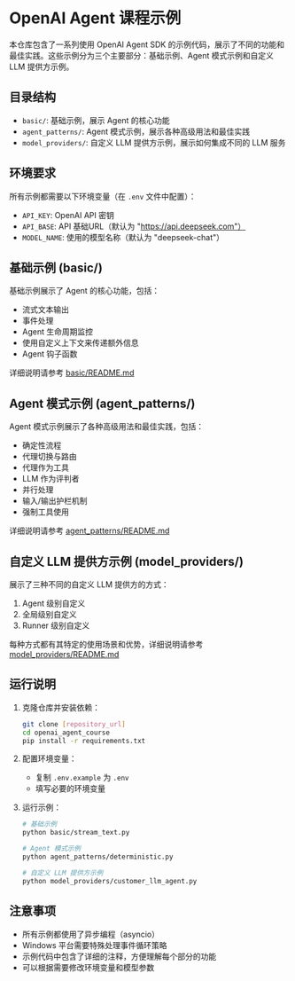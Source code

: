 # OpenAI Agent 课程示例

本仓库包含了一系列使用 OpenAI Agent SDK 的示例代码，展示了不同的功能和最佳实践。这些示例分为三个主要部分：基础示例、Agent 模式示例和自定义 LLM 提供方示例。

## 目录结构

- `basic/`: 基础示例，展示 Agent 的核心功能
- `agent_patterns/`: Agent 模式示例，展示各种高级用法和最佳实践
- `model_providers/`: 自定义 LLM 提供方示例，展示如何集成不同的 LLM 服务

## 环境要求

所有示例都需要以下环境变量（在 `.env` 文件中配置）：
- `API_KEY`: OpenAI API 密钥
- `API_BASE`: API 基础URL（默认为 "https://api.deepseek.com"）
- `MODEL_NAME`: 使用的模型名称（默认为 "deepseek-chat"）

## 基础示例 (basic/)

基础示例展示了 Agent 的核心功能，包括：
- 流式文本输出
- 事件处理
- Agent 生命周期监控
- 使用自定义上下文来传递额外信息
- Agent 钩子函数

详细说明请参考 [basic/README.md](basic/README.md)

## Agent 模式示例 (agent_patterns/)

Agent 模式示例展示了各种高级用法和最佳实践，包括：
- 确定性流程
- 代理切换与路由
- 代理作为工具
- LLM 作为评判者
- 并行处理
- 输入/输出护栏机制
- 强制工具使用

详细说明请参考 [agent_patterns/README.md](agent_patterns/README.md)

## 自定义 LLM 提供方示例 (model_providers/)

展示了三种不同的自定义 LLM 提供方的方式：
1. Agent 级别自定义
2. 全局级别自定义
3. Runner 级别自定义

每种方式都有其特定的使用场景和优势，详细说明请参考 [model_providers/README.md](model_providers/README.md)

## 运行说明

1. 克隆仓库并安装依赖：
   ```bash
   git clone [repository_url]
   cd openai_agent_course
   pip install -r requirements.txt
   ```

2. 配置环境变量：
   - 复制 `.env.example` 为 `.env`
   - 填写必要的环境变量

3. 运行示例：
   ```bash
   # 基础示例
   python basic/stream_text.py
   
   # Agent 模式示例
   python agent_patterns/deterministic.py
   
   # 自定义 LLM 提供方示例
   python model_providers/customer_llm_agent.py
   ```

## 注意事项

- 所有示例都使用了异步编程（asyncio）
- Windows 平台需要特殊处理事件循环策略
- 示例代码中包含了详细的注释，方便理解每个部分的功能
- 可以根据需要修改环境变量和模型参数
